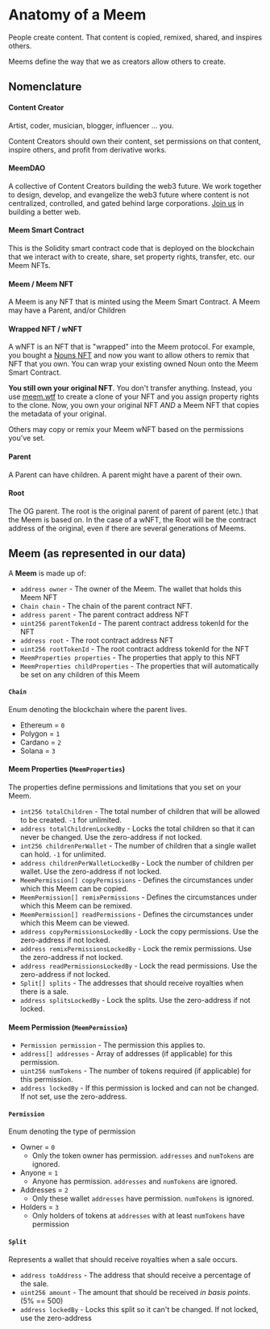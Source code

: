 # Anatomy of a Meem

People create content. That content is copied, remixed, shared, and inspires others.

Meems define the way that we as creators allow others to create.

## Nomenclature

#### Content Creator

Artist, coder, musician, blogger, influencer ... you.

Content Creators should own their content, set permissions on that content, inspire others, and profit from derivative works.

#### MeemDAO

A collective of Content Creators building the web3 future. We work together to design, develop, and evangelize the web3 future where content is not centralized, controlled, and gated behind large corporations. [Join us](https://meems.typeform.com/to/qQaM6q04) in building a better web.

#### Meem Smart Contract

This is the Solidity smart contract code that is deployed on the blockchain that we interact with to create, share, set property rights, transfer, etc. our Meem NFTs.

#### Meem / Meem NFT

A Meem is any NFT that is minted using the Meem Smart Contract. A Meem may have a Parent, and/or Children

#### Wrapped NFT / wNFT

A wNFT is an NFT that is "wrapped" into the Meem protocol. For example, you bought a [Nouns NFT](https://nouns.wtf/) and now you want to allow others to remix that NFT that you own. You can wrap your existing owned Noun onto the Meem Smart Contract.

**You still own your original NFT**. You don't transfer anything. Instead, you use [meem.wtf](https://meem.wtf) to create a clone of your NFT and you assign property rights to the clone. Now, you own your original NFT *AND* a Meem NFT that copies the metadata of your original.

Others may copy or remix your Meem wNFT based on the permissions you've set.

#### Parent

A Parent can have children. A parent might have a parent of their own.

#### Root

The OG parent. The root is the original parent of parent of parent (etc.) that the Meem is based on. In the case of a wNFT, the Root will be the contract address of the original, even if there are several generations of Meems.

## Meem (as represented in our data)

A **Meem** is made up of:

* `address owner` - The owner of the Meem. The wallet that holds this Meem NFT
* `Chain chain` - The chain of the parent contract NFT.
* `address parent` - The parent contract address NFT
* `uint256 parentTokenId` - The parent contract address tokenId for the NFT
* `address root` - The root contract address NFT
* `uint256 rootTokenId` - The root contract address tokenId for the NFT
* `MeemProperties properties` - The properties that apply to this NFT
* `MeemProperties childProperties` - The properties that will automatically be set on any children of this Meem

#### `Chain`

Enum denoting the blockchain where the parent lives.

* Ethereum = `0`
* Polygon = `1`
* Cardano = `2`
* Solana = `3`

#### Meem Properties (`MeemProperties`)

The properties define permissions and limitations that you set on your Meem.

* `int256 totalChildren` - The total number of children that will be allowed to be created. `-1` for unlimited.
* `address totalChildrenLockedBy` - Locks the total children so that it can never be changed. Use the zero-address if not locked.
* `int256 childrenPerWallet` - The number of children that a single wallet can hold. `-1` for unlimited.
* `address childrenPerWalletLockedBy` - Lock the number of children per wallet. Use the zero-address if not locked.
* `MeemPermission[] copyPermissions` - Defines the circumstances under which this Meem can be copied.
* `MeemPermission[] remixPermissions` - Defines the circumstances under which this Meem can be remixed.
* `MeemPermission[] readPermissions` - Defines the circumstances under which this Meem can be viewed.
* `address copyPermissionsLockedBy` - Lock the copy permissions. Use the zero-address if not locked.
* `address remixPermissionsLockedBy` - Lock the remix permissions. Use the zero-address if not locked.
* `address readPermissionsLockedBy` - Lock the read permissions. Use the zero-address if not locked.
* `Split[] splits` - The addresses that should receive royalties when there is a sale.
* `address splitsLockedBy` - Lock the splits. Use the zero-address if not locked.

#### Meem Permission (`MeemPermission`)

* `Permission permission` - The permission this applies to.
* `address[] addresses` - Array of addresses (if applicable) for this permission.
* `uint256 numTokens` - The number of tokens required (if applicable) for this permission.
* `address lockedBy` - If this permission is locked and can not be changed. If not set, use the zero-address.

#### `Permission`

Enum denoting the type of permission

* Owner = `0`
  * Only the token owner has permission. `addresses` and `numTokens` are ignored.
* Anyone = `1`
  * Anyone has permission. `addresses` and `numTokens` are ignored.
* Addresses = `2`
  * Only these wallet `addresses` have permission. `numTokens` is ignored.
* Holders = `3`
  * Only holders of tokens at `addresses` with at least `numTokens` have permission

#### `Split`

Represents a wallet that should receive royalties when a sale occurs.

* `address toAddress` - The address that should receive a percentage of the sale.
* `uint256 amount` - The amount that should be received *in basis points*. (5% == 500)
* `address lockedBy` - Locks this split so it can't be changed. If not locked, use the zero-address

